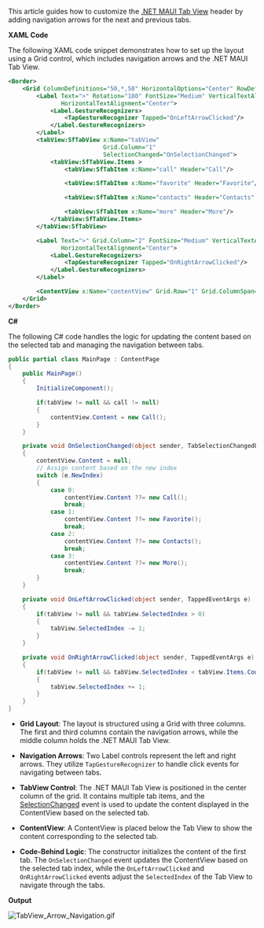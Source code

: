This article guides how to customize the [.NET MAUI Tab View](https://www.syncfusion.com/maui-controls/maui-tab-view) header by adding navigation arrows for the next and previous tabs.

**XAML Code**

The following XAML code snippet demonstrates how to set up the layout using a Grid control, which includes navigation arrows and the .NET MAUI Tab View.

```xml
<Border>
    <Grid ColumnDefinitions="50,*,50" HorizontalOptions="Center" RowDefinitions="50,*">
        <Label Text=">" Rotation="180" FontSize="Medium" VerticalTextAlignment="Center" 
               HorizontalTextAlignment="Center">
            <Label.GestureRecognizers>
                <TapGestureRecognizer Tapped="OnLeftArrowClicked"/>
            </Label.GestureRecognizers>
        </Label>
        <tabView:SfTabView x:Name="tabView" 
                           Grid.Column="1" 
                           SelectionChanged="OnSelectionChanged">
            <tabView:SfTabView.Items >
                <tabView:SfTabItem x:Name="call" Header="Call"/>

                <tabView:SfTabItem x:Name="favorite" Header="Favorite"/>

                <tabView:SfTabItem x:Name="contacts" Header="Contacts" />

                <tabView:SfTabItem x:Name="more" Header="More"/>
            </tabView:SfTabView.Items>
        </tabView:SfTabView>

        <Label Text=">" Grid.Column="2" FontSize="Medium" VerticalTextAlignment="Center" 
               HorizontalTextAlignment="Center">
            <Label.GestureRecognizers>
                <TapGestureRecognizer Tapped="OnRightArrowClicked"/>
            </Label.GestureRecognizers>
        </Label>

        <ContentView x:Name="contentView" Grid.Row="1" Grid.ColumnSpan="3"/>
    </Grid>
</Border>
```

**C#**

The following C# code handles the logic for updating the content based on the selected tab and managing the navigation between tabs.

```csharp
public partial class MainPage : ContentPage
{
    public MainPage()
    {
        InitializeComponent();

        if(tabView != null && call != null)
        {
            contentView.Content = new Call();
        }
    }

    private void OnSelectionChanged(object sender, TabSelectionChangedEventArgs e)
    {
        contentView.Content = null;
        // Assign content based on the new index
        switch (e.NewIndex)
        {
            case 0:
                contentView.Content ??= new Call();
                break;
            case 1:
                contentView.Content ??= new Favorite();
                break;
            case 2:
                contentView.Content ??= new Contacts();
                break;
            case 3:
                contentView.Content ??= new More();
                break;
        }
    }

    private void OnLeftArrowClicked(object sender, TappedEventArgs e)
    {
        if(tabView != null && tabView.SelectedIndex > 0)
        {
            tabView.SelectedIndex -= 1;
        }
    }

    private void OnRightArrowClicked(object sender, TappedEventArgs e)
    {
        if(tabView != null && tabView.SelectedIndex < tabView.Items.Count - 1)
        {
            tabView.SelectedIndex += 1;
        }
    }
}
```

- **Grid Layout**: The layout is structured using a Grid with three columns. The first and third columns contain the navigation arrows, while the middle column holds the .NET MAUI Tab View.
  
- **Navigation Arrows**: Two Label controls represent the left and right arrows. They utilize `TapGestureRecognizer` to handle click events for navigating between tabs.

- **TabView Control**: The .NET MAUI Tab View is positioned in the center column of the grid. It contains multiple tab items, and the [SelectionChanged](https://help.syncfusion.com/cr/maui/Syncfusion.Maui.TabView.SfTabView.html#Syncfusion_Maui_TabView_SfTabView_SelectionChanged) event is used to update the content displayed in the ContentView based on the selected tab.

- **ContentView**: A ContentView is placed below the Tab View to show the content corresponding to the selected tab.

- **Code-Behind Logic**: The constructor initializes the content of the first tab. The `OnSelectionChanged` event updates the ContentView based on the selected tab index, while the `OnLeftArrowClicked` and `OnRightArrowClicked` events adjust the `SelectedIndex` of the Tab View to navigate through the tabs.

**Output**

![TabView_Arrow_Navigation.gif](https://support.syncfusion.com/kb/agent/attachment/article/17139/inline?token=eyJhbGciOiJodHRwOi8vd3d3LnczLm9yZy8yMDAxLzA0L3htbGRzaWctbW9yZSNobWFjLXNoYTI1NiIsInR5cCI6IkpXVCJ9.eyJpZCI6IjI4NTk1Iiwib3JnaWQiOiIzIiwiaXNzIjoic3VwcG9ydC5zeW5jZnVzaW9uLmNvbSJ9.ll9IZ0fxJIgADln6AG_0MZnO5p8JdXqkrL9w6Ps2tiA)